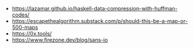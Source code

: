 - https://lazamar.github.io/haskell-data-compression-with-huffman-codes/
- https://escapethealgorithm.substack.com/p/should-this-be-a-map-or-500-maps
- https://0x.tools/
- https://www.firezone.dev/blog/sans-io
